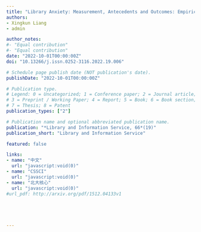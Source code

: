 ```yaml
---
title: "Library Anxiety: Measurement, Antecedents and Outcomes: Empirical Research on Academic Library Users"
authors:
- Xingkun Liang
- admin

author_notes:
#- "Equal contribution"
#- "Equal contribution"
date: "2022-10-01T00:00:00Z"
doi: "10.13266/j.issn.0252-3116.2022.19.006"

# Schedule page publish date (NOT publication's date).
publishDate: "2022-10-01T00:00:00Z"

# Publication type.
# Legend: 0 = Uncategorized; 1 = Conference paper; 2 = Journal article;
# 3 = Preprint / Working Paper; 4 = Report; 5 = Book; 6 = Book section;
# 7 = Thesis; 8 = Patent
publication_types: ["2"]

# Publication name and optional abbreviated publication name.
publication: "*Library and Information Service, 66*(19)"
publication_short: "Library and Information Service"

featured: false

links:
- name: "中文"
  url: "javascript:void(0)"
- name: "CSSCI"
  url: "javascript:void(0)"
- name: "北大核心"
  url: "javascript:void(0)"
#url_pdf: http://arxiv.org/pdf/1512.04133v1





---
```

